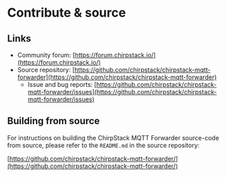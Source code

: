 # Contribute & source

## Links

- Community forum: [https://forum.chirpstack.io/](https://forum.chirpstack.io/)
- Source repository: [https://github.com/chirpstack/chirpstack-mqtt-forwarder](https://github.com/chirpstack/chirpstack-mqtt-forwarder)
  - Issue and bug reports: [https://github.com/chirpstack/chirpstack-mqtt-forwarder/issues](https://github.com/chirpstack/chirpstack-mqtt-forwarder/issues)

## Building from source

For instructions on building the ChirpStack MQTT Forwarder source-code from source,
please refer to the `README.md` in the source repository:

[https://github.com/chirpstack/chirpstack-mqtt-forwarder/](https://github.com/chirpstack/chirpstack-mqtt-forwarder/)
